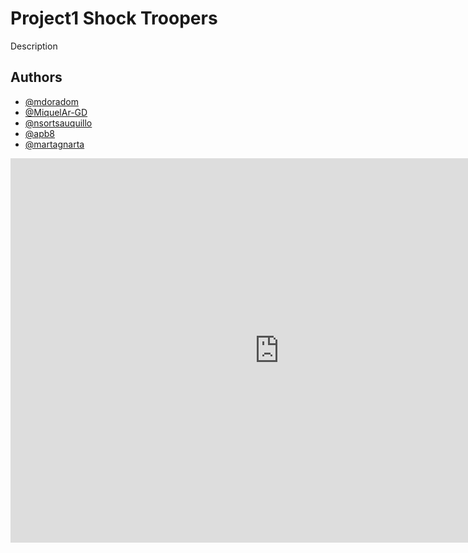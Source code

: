 # Project1 Shock Troopers

Description

## Authors

- [@mdoradom](https://www.github.com/mdoradom)
- [@MiquelAr-GD](https://www.github.com/MiquelAr-GD)
- [@nsortsauquillo](https://www.github.com/nsortsauquillo)
- [@apb8](https://www.github.com/apb8)
- [@martagnarta](https://www.github.com/martagnarta)

<iframe src="https://www.youtube.com/watch?v=dQw4w9WgXcQ" width="860" height="615" frameborder="0"></iframe>
